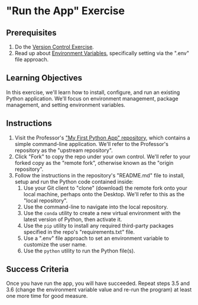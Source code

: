 # "Run the App" Exercise

## Prerequisites

  1. Do the [Version Control Exercise](/exercises/hello-world/version-control.md).
  2. Read up about [Environment Variables](/notes/environment-variables.md), specifically setting via the ".env" file approach.

## Learning Objectives

In this exercise, we'll learn how to install, configure, and run an existing Python application. We'll focus on environment management, package management, and setting environment variables.

## Instructions

  1. Visit the Professor's ["My First Python App" repository](https://github.com/prof-rossetti/my-first-python-app), which contains a simple command-line application. We'll refer to the Professor's repository as the "upstream repository".
  2. Click "Fork" to copy the repo under your own control. We'll refer to your forked copy as the "remote fork", otherwise known as the "origin repository".
  3. Follow the instructions in the repository's "README.md" file to install, setup and run the Python code contained inside:
     1. Use your Git client to "clone" (download) the remote fork onto your local machine, perhaps onto the Desktop. We'll refer to this as the "local repository".
     2. Use the command-line to navigate into the local repository.
     3. Use the `conda` utility to create a new virtual environment with the latest version of Python, then activate it.
     4. Use the `pip` utility to install any required third-party packages specified in the repo's "requirements.txt" file.
     5. Use a ".env" file approach to set an environment variable to customize the user name.
     6. Use the `python` utility to run the Python file(s).

## Success Criteria

Once you have run the app, you will have succeeded. Repeat steps 3.5 and 3.6 (change the environment variable value and re-run the program) at least one more time for good measure.
